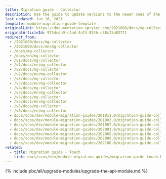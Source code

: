 ```yaml
---
title: Migration guide - Collector
description: Use the guide to update versions to the newer ones of the Collector module.
last_updated: Jun 16, 2021
template: module-migration-guide-template
originalLink: https://documentation.spryker.com/2021080/docs/mg-collector
originalArticleId: 975dcda9-cfad-4a74-834b-c88c25a83771
redirect_from:
  - /2021080/docs/mg-collector
  - /2021080/docs/en/mg-collector
  - /docs/mg-collector
  - /docs/en/mg-collector
  - /v1/docs/mg-collector
  - /v1/docs/en/mg-collector
  - /v2/docs/mg-collector
  - /v2/docs/en/mg-collector
  - /v3/docs/mg-collector
  - /v3/docs/en/mg-collector
  - /v4/docs/mg-collector
  - /v4/docs/en/mg-collector
  - /v5/docs/mg-collector
  - /v5/docs/en/mg-collector
  - /v6/docs/mg-collector
  - /v6/docs/en/mg-collector
  - docs/scos/dev/module-migration-guides/201811.0/migration-guide-collector.html
  - docs/scos/dev/module-migration-guides/201903.0/migration-guide-collector.html
  - docs/scos/dev/module-migration-guides/201907.0/migration-guide-collector.html
  - docs/scos/dev/module-migration-guides/202001.0/migration-guide-collector.html
  - docs/scos/dev/module-migration-guides/202005.0/migration-guide-collector.html
  - docs/scos/dev/module-migration-guides/202009.0/migration-guide-collector.html
  - docs/scos/dev/module-migration-guides/202108.0/migration-guide-collector.html
related:
  - title: Migration guide - Touch
    link: docs/scos/dev/module-migration-guides/migration-guide-touch.html
---
```


{% include pbc/all/upgrade-modules/upgrade-the-api-module.md %} <!-- To edit, see /_includes/pbc/all/upgrade-modules/upgrade-the-api-module.md -->
